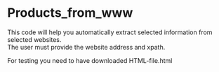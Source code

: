 # Products_from_www

This code will help you automatically extract selected information from selected websites.<br/>
The user must provide the website address and xpath. <br/>

For testing you need to have downloaded HTML-file.html<br/>
